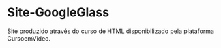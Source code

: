 # Site-GoogleGlass
 Site produzido através do curso de HTML disponibilizado pela plataforma CursoemVideo.
